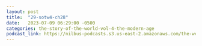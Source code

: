 ```yaml
---
layout: post
title:  "29-sotw4-ch28"
date:   2023-07-09 06:29:00 -0500
categories: the-story-of-the-world-vol-4-the-modern-age
podcast_link: https://nilbus-podcasts.s3.us-east-2.amazonaws.com/the-well-trained-mind/The%20Story%20of%20the%20World%20Vol.%204%20The%20Modern%20Age/29-sotw4-ch28.mp3
---
```


